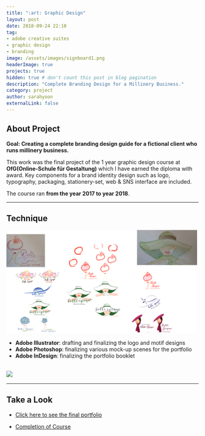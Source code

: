 ```yaml
---
title: ":art: Graphic Design"
layout: post
date: 2018-09-24 22:10
tag: 
- adobe creative suites
- graphic design
- branding
image: /assets/images/signboard1.png
headerImage: true
projects: true
hidden: true # don't count this post in blog pagination
description: "Complete Branding Design for a Millinery Business."
category: project
author: sarahyoon
externalLink: false
---
```

## About Project

**Goal: Creating a complete branding design guide for a fictional client who runs millinery business.**

This work was the final project of the 1 year graphic design course at **OfG(Online-Schule für Gestaltung)** which I have earned the diploma with award.
Key components for a brand identity design such as logo, typography, packaging, stationery-set, web & SNS interface are included. 

The course ran **from the year 2017 to year 2018**.

---

## Technique

<img src="/assets/images/logodrafts.png" width=500>

- **Adobe Illustrator**: drafting and finalizing the logo and motif designs
- **Adobe Photoshop**: finalizing various mock-up scenes for the portfolio
- **Adobe InDesign**: finalizing the portfolio booklet
<br>
<img src="/assets/images/mockups.png" width=600>


---

## Take a Look

- [Click here to see the final portfolio](/assets/docs/OfG%20Studium_Grafikdesign_Monat12_Abschlussprojekt_Yoon.pdf)

- [Completion of Course](/assets/images/OfGGrafikdesign%20Abschlusszertifikat_Yoon.jpg)
